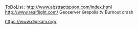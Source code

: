 
ToDoList : http://www.abstractspoon.com/index.html
http://www.realflight.com/
Geoserver
Grepolis.tv
Burnout crash

https://www.digikam.org/